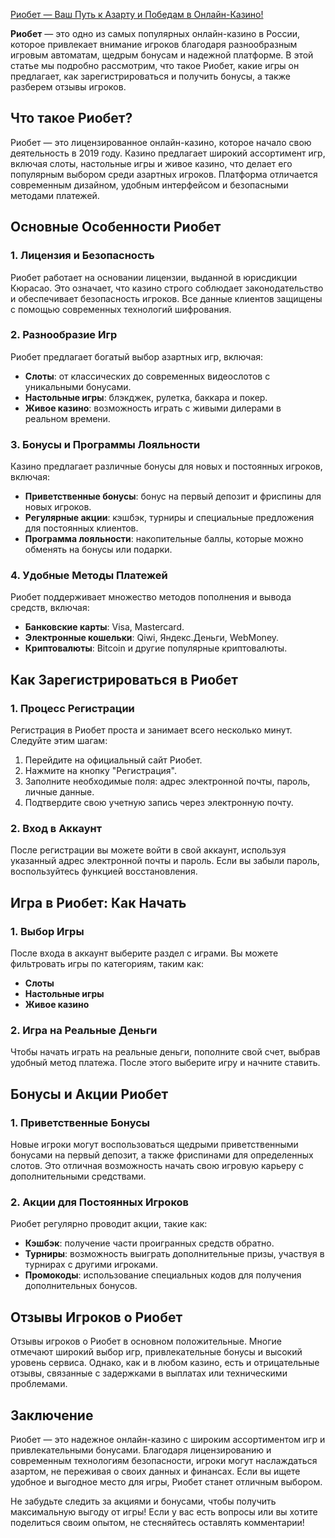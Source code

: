 [Риобет — Ваш Путь к Азарту и Победам в Онлайн-Казино!](https://brandplay.link/TnjsxFvH)

**Риобет** — это одно из самых популярных онлайн-казино в России, которое привлекает внимание игроков благодаря разнообразным игровым автоматам, щедрым бонусам и надежной платформе. В этой статье мы подробно рассмотрим, что такое Риобет, какие игры он предлагает, как зарегистрироваться и получить бонусы, а также разберем отзывы игроков.

## Что такое Риобет?

Риобет — это лицензированное онлайн-казино, которое начало свою деятельность в 2019 году. Казино предлагает широкий ассортимент игр, включая слоты, настольные игры и живое казино, что делает его популярным выбором среди азартных игроков. Платформа отличается современным дизайном, удобным интерфейсом и безопасными методами платежей.

## Основные Особенности Риобет

### 1. Лицензия и Безопасность

Риобет работает на основании лицензии, выданной в юрисдикции Кюрасао. Это означает, что казино строго соблюдает законодательство и обеспечивает безопасность игроков. Все данные клиентов защищены с помощью современных технологий шифрования.

### 2. Разнообразие Игр

Риобет предлагает богатый выбор азартных игр, включая:

* **Слоты**: от классических до современных видеослотов с уникальными бонусами.
* **Настольные игры**: блэкджек, рулетка, баккара и покер.
* **Живое казино**: возможность играть с живыми дилерами в реальном времени.

### 3. Бонусы и Программы Лояльности

Казино предлагает различные бонусы для новых и постоянных игроков, включая:

* **Приветственные бонусы**: бонус на первый депозит и фриспины для новых игроков.
* **Регулярные акции**: кэшбэк, турниры и специальные предложения для постоянных клиентов.
* **Программа лояльности**: накопительные баллы, которые можно обменять на бонусы или подарки.

### 4. Удобные Методы Платежей

Риобет поддерживает множество методов пополнения и вывода средств, включая:

* **Банковские карты**: Visa, Mastercard.
* **Электронные кошельки**: Qiwi, Яндекс.Деньги, WebMoney.
* **Криптовалюты**: Bitcoin и другие популярные криптовалюты.

## Как Зарегистрироваться в Риобет

### 1. Процесс Регистрации

Регистрация в Риобет проста и занимает всего несколько минут. Следуйте этим шагам:

1. Перейдите на официальный сайт Риобет.
2. Нажмите на кнопку "Регистрация".
3. Заполните необходимые поля: адрес электронной почты, пароль, личные данные.
4. Подтвердите свою учетную запись через электронную почту.

### 2. Вход в Аккаунт

После регистрации вы можете войти в свой аккаунт, используя указанный адрес электронной почты и пароль. Если вы забыли пароль, воспользуйтесь функцией восстановления.

## Игра в Риобет: Как Начать

### 1. Выбор Игры

После входа в аккаунт выберите раздел с играми. Вы можете фильтровать игры по категориям, таким как:

* **Слоты**
* **Настольные игры**
* **Живое казино**

### 2. Игра на Реальные Деньги

Чтобы начать играть на реальные деньги, пополните свой счет, выбрав удобный метод платежа. После этого выберите игру и начните ставить.

## Бонусы и Акции Риобет

### 1. Приветственные Бонусы

Новые игроки могут воспользоваться щедрыми приветственными бонусами на первый депозит, а также фриспинами для определенных слотов. Это отличная возможность начать свою игровую карьеру с дополнительными средствами.

### 2. Акции для Постоянных Игроков

Риобет регулярно проводит акции, такие как:

* **Кэшбэк**: получение части проигранных средств обратно.
* **Турниры**: возможность выиграть дополнительные призы, участвуя в турнирах с другими игроками.
* **Промокоды**: использование специальных кодов для получения дополнительных бонусов.

## Отзывы Игроков о Риобет

Отзывы игроков о Риобет в основном положительные. Многие отмечают широкий выбор игр, привлекательные бонусы и высокий уровень сервиса. Однако, как и в любом казино, есть и отрицательные отзывы, связанные с задержками в выплатах или техническими проблемами.

## Заключение

Риобет — это надежное онлайн-казино с широким ассортиментом игр и привлекательными бонусами. Благодаря лицензированию и современным технологиям безопасности, игроки могут наслаждаться азартом, не переживая о своих данных и финансах. Если вы ищете удобное и выгодное место для игры, Риобет станет отличным выбором.

Не забудьте следить за акциями и бонусами, чтобы получить максимальную выгоду от игры! Если у вас есть вопросы или вы хотите поделиться своим опытом, не стесняйтесь оставлять комментарии!
